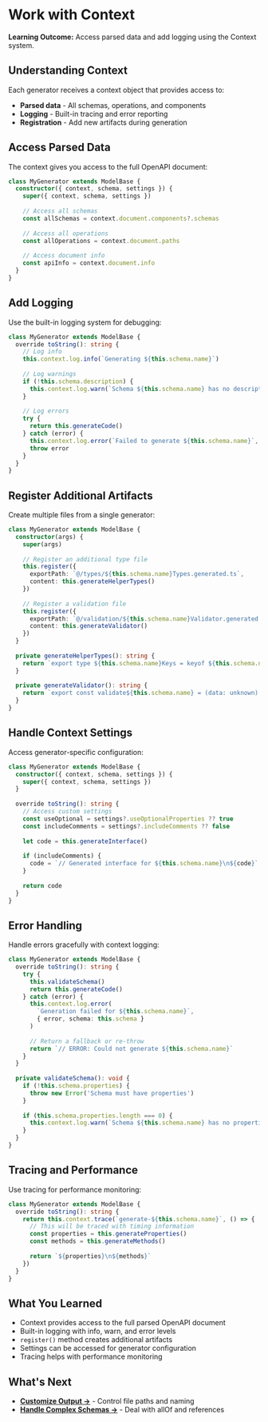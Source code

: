 # Work with Context

**Learning Outcome:** Access parsed data and add logging using the Context system.

## Understanding Context

Each generator receives a context object that provides access to:

- **Parsed data** - All schemas, operations, and components
- **Logging** - Built-in tracing and error reporting
- **Registration** - Add new artifacts during generation

## Access Parsed Data

The context gives you access to the full OpenAPI document:

```typescript
class MyGenerator extends ModelBase {
  constructor({ context, schema, settings }) {
    super({ context, schema, settings })
    
    // Access all schemas
    const allSchemas = context.document.components?.schemas
    
    // Access all operations  
    const allOperations = context.document.paths
    
    // Access document info
    const apiInfo = context.document.info
  }
}
```

## Add Logging

Use the built-in logging system for debugging:

```typescript
class MyGenerator extends ModelBase {
  override toString(): string {
    // Log info
    this.context.log.info(`Generating ${this.schema.name}`)
    
    // Log warnings
    if (!this.schema.description) {
      this.context.log.warn(`Schema ${this.schema.name} has no description`)
    }
    
    // Log errors
    try {
      return this.generateCode()
    } catch (error) {
      this.context.log.error(`Failed to generate ${this.schema.name}`, error)
      throw error
    }
  }
}
```

## Register Additional Artifacts

Create multiple files from a single generator:

```typescript
class MyGenerator extends ModelBase {
  constructor(args) {
    super(args)
    
    // Register an additional type file
    this.register({
      exportPath: `@/types/${this.schema.name}Types.generated.ts`,
      content: this.generateHelperTypes()
    })
    
    // Register a validation file
    this.register({
      exportPath: `@/validation/${this.schema.name}Validator.generated.ts`, 
      content: this.generateValidator()
    })
  }
  
  private generateHelperTypes(): string {
    return `export type ${this.schema.name}Keys = keyof ${this.schema.name}`
  }
  
  private generateValidator(): string {
    return `export const validate${this.schema.name} = (data: unknown) => { /* validation logic */ }`
  }
}
```

## Handle Context Settings

Access generator-specific configuration:

```typescript
class MyGenerator extends ModelBase {
  constructor({ context, schema, settings }) {
    super({ context, schema, settings })
  }
  
  override toString(): string {
    // Access custom settings
    const useOptional = settings?.useOptionalProperties ?? true
    const includeComments = settings?.includeComments ?? false
    
    let code = this.generateInterface()
    
    if (includeComments) {
      code = `// Generated interface for ${this.schema.name}\n${code}`
    }
    
    return code
  }
}
```

## Error Handling

Handle errors gracefully with context logging:

```typescript
class MyGenerator extends ModelBase {
  override toString(): string {
    try {
      this.validateSchema()
      return this.generateCode()
    } catch (error) {
      this.context.log.error(
        `Generation failed for ${this.schema.name}`, 
        { error, schema: this.schema }
      )
      
      // Return a fallback or re-throw
      return `// ERROR: Could not generate ${this.schema.name}`
    }
  }
  
  private validateSchema(): void {
    if (!this.schema.properties) {
      throw new Error('Schema must have properties')
    }
    
    if (this.schema.properties.length === 0) {
      this.context.log.warn(`Schema ${this.schema.name} has no properties`)
    }
  }
}
```

## Tracing and Performance

Use tracing for performance monitoring:

```typescript
class MyGenerator extends ModelBase {
  override toString(): string {
    return this.context.trace(`generate-${this.schema.name}`, () => {
      // This will be traced with timing information
      const properties = this.generateProperties()
      const methods = this.generateMethods()
      
      return `${properties}\n${methods}`
    })
  }
}
```

## What You Learned

- Context provides access to the full parsed OpenAPI document
- Built-in logging with info, warn, and error levels
- `register()` method creates additional artifacts
- Settings can be accessed for generator configuration
- Tracing helps with performance monitoring

## What's Next

- **[Customize Output →](customize-output.md)** - Control file paths and naming
- **[Handle Complex Schemas →](handle-complex-schemas.md)** - Deal with allOf and references